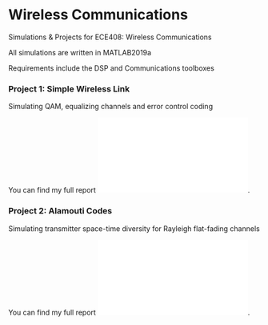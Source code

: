 # Wireless Communications
 
Simulations & Projects for ECE408: Wireless Communications

All simulations are written in MATLAB2019a

Requirements include the DSP and Communications toolboxes

### Project 1: Simple Wireless Link
Simulating QAM, equalizing channels and error control coding

You can find my full report ![here](simple_link/report/report.pdf).

### Project 2: Alamouti Codes
Simulating transmitter space-time diversity for Rayleigh flat-fading channels

You can find my full report ![here](alamouti/report/report.pdf).
